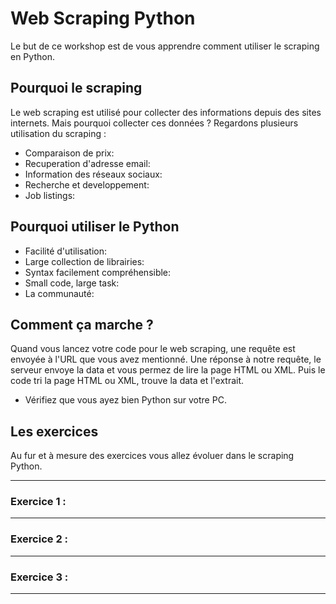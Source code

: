 # Web Scraping Python

Le but de ce workshop est de vous apprendre comment utiliser le scraping en Python.

## Pourquoi le scraping

Le web scraping est utilisé pour collecter des informations depuis des sites internets.
Mais pourquoi collecter ces données ?
Regardons plusieurs utilisation du scraping :
 - Comparaison de prix:
 - Recuperation d'adresse email:
 - Information des réseaux sociaux:
 - Recherche et developpement:
 - Job listings:
 
## Pourquoi utiliser le Python

- Facilité d'utilisation:
- Large collection de librairies:
- Syntax facilement compréhensible:
- Small code, large task:
- La communauté:

## Comment ça marche ?

Quand vous lancez votre code pour le web scraping, une requête est envoyée à l'URL que vous avez mentionné. Une réponse à notre requête, le serveur envoye la data et vous permez de lire la page HTML ou XML. Puis le code tri la page HTML ou XML, trouve la data et l'extrait.

- Vérifiez que vous ayez bien Python sur votre PC.

## Les exercices

Au fur et à mesure des exercices vous allez évoluer dans le scraping Python.

----------------------------
### Exercice 1 : 

----------------------------
### Exercice 2 :

----------------------------
### Exercice 3 :

----------------------------
